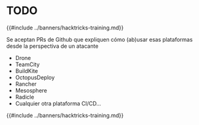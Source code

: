 # TODO

{{#include ../banners/hacktricks-training.md}}

Se aceptan PRs de Github que expliquen cómo (ab)usar esas plataformas desde la perspectiva de un atacante

- Drone
- TeamCity
- BuildKite
- OctopusDeploy
- Rancher
- Mesosphere
- Radicle
- Cualquier otra plataforma CI/CD...

{{#include ../banners/hacktricks-training.md}}
